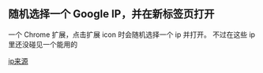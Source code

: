 ## 随机选择一个 Google IP，并在新标签页打开

一个 Chrome 扩展，点击扩展 icon 时会随机选择一个 ip 并打开。
不过在这些 ip 里还没碰见一个能用的

[ip来源](https://github.com/justjavac/Google-IPs)